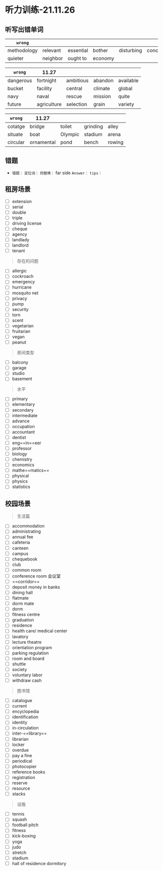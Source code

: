 # 听力训练-21.11.26

## 听写出错单词

| `wrong`     |          |           |         |            |            |
| ----------- | -------- | --------- | ------- | ---------- | ---------- |
| methodology | relevant | essential | bother  | disturbing | conclusion |
| quieter     | neighbor | ought to  | economy |            |            |

| `wrong`   | 11.27       |           |         |           |
| --------- | ----------- | --------- | ------- | --------- |
| dangerous | fortnight   | ambitious | abandon | available |
| bucket    | facility    | central   | climate | global    |
| navy      | naval       | rescue    | mission | quite     |
| future    | agriculture | selection | grain   | variety   | 

| `wrong`  | 11.27      |         |          |        |
| -------- | ---------- | ------- | -------- | ------ |
| cotatge  | bridge     | toilet  | grinding | alley  |
| situate  | boat       | Olympic | stadium  | arena  |
| circular | ornamental | pond    | bench    | rowing | 
## 错题

-   `错题：` 
	`定位词：` 
	`同替换：` far side
	`Answer：` 
	`tips：` 


## 租房场景

- [ ] extension
- [ ] serial
- [ ] double
- [ ] triple
- [ ] driving license
- [ ] cheque
- [ ] agency
- [ ] landlady
- [ ] landlord
- [ ] tenant

> 存在的问题
- [ ] allergic
- [ ] cockroach
- [ ] emergency
- [ ] hurricane
- [ ] mosquito net
- [ ] privacy
- [ ] pump
- [ ] security
- [ ] torn
- [ ] scent
- [ ] vegetarian
- [ ] fruitarian
- [ ] vegan
- [ ] peanut

> 房间类型

- [ ] balcony
- [ ] garage
- [ ] studio
- [ ] basement

> 水平
- [ ] primary
- [ ] elementary
- [ ] secondary
- [ ] intermediate
- [ ] advance
- [ ] occupation
- [ ] accountant
- [ ] dentist
- [ ] eng==in==eer
- [ ] professor
- [ ] biology
- [ ] chemistry
- [ ] economics
- [ ] mathe==matics==
- [ ] physical
- [ ] physics
- [ ] statistics

## 校园场景

> 生活篇
- [ ] accommodation
- [ ] administrating
- [ ] annual fee
- [ ] cafeteria
- [ ] canteen
- [ ] campus
- [ ] chequebook
- [ ] club
- [ ] common room
- [ ] conference room 会议室
- [ ] ==corridor==
- [ ] deposit money in banks
- [ ] dining hall
- [ ] flatmate
- [ ] dorm mate
- [ ] dorm
- [ ] fitness centre
- [ ] graduation
- [ ] residence
- [ ] health care/ medical center
- [ ] lavatory
- [ ] lecture theatre
- [ ] orientation program
- [ ] parking regulation
- [ ] room and board
- [ ] shuttle
- [ ] society
- [ ] voluntary labor
- [ ] withdraw cash

> 图书馆
- [ ] catalogue
- [ ] current
- [ ] encyclopedia
- [ ] identification
- [ ] identity
- [ ] in-circulation
- [ ] inter-==library==
- [ ] librarian
- [ ] locker
- [ ] overdue
- [ ] pay a fine
- [ ] periodical
- [ ] photocopier
- [ ] reference books
- [ ] registration
- [ ] reserve
- [ ] resource
- [ ] stacks

> 设施
- [ ] tennis
- [ ] squash
- [ ] football pitch
- [ ] fitness
- [ ] kick-boxing
- [ ] yoga
- [ ] judo
- [ ] stretch
- [ ] stadium
- [ ] hall of residence dormitory